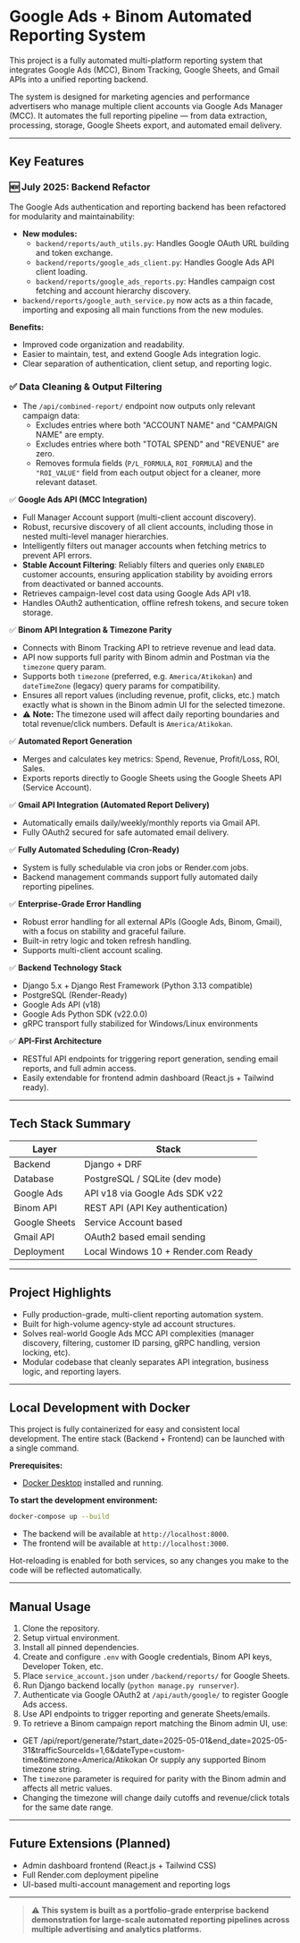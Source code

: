# Google Ads + Binom Automated Reporting System

This project is a fully automated multi-platform reporting system that integrates Google Ads (MCC), Binom Tracking, Google Sheets, and Gmail APIs into a unified reporting backend.

The system is designed for marketing agencies and performance advertisers who manage multiple client accounts via Google Ads Manager (MCC). It automates the full reporting pipeline — from data extraction, processing, storage, Google Sheets export, and automated email delivery.

---

## Key Features

### 🆕 July 2025: Backend Refactor

The Google Ads authentication and reporting backend has been refactored for modularity and maintainability:

- **New modules:**
  - `backend/reports/auth_utils.py`: Handles Google OAuth URL building and token exchange.
  - `backend/reports/google_ads_client.py`: Handles Google Ads API client loading.
  - `backend/reports/google_ads_reports.py`: Handles campaign cost fetching and account hierarchy discovery.
- `backend/reports/google_auth_service.py` now acts as a thin facade, importing and exposing all main functions from the new modules.

**Benefits:**
- Improved code organization and readability.
- Easier to maintain, test, and extend Google Ads integration logic.
- Clear separation of authentication, client setup, and reporting logic.


### ✅ Data Cleaning & Output Filtering
- The `/api/combined-report/` endpoint now outputs only relevant campaign data:
  - Excludes entries where both "ACCOUNT NAME" and "CAMPAIGN NAME" are empty.
  - Excludes entries where both "TOTAL SPEND" and "REVENUE" are zero.
  - Removes formula fields (`P/L_FORMULA`, `ROI_FORMULA`) and the `"ROI_VALUE"` field from each output object for a cleaner, more relevant dataset.

✅ **Google Ads API (MCC Integration)**  
- Full Manager Account support (multi-client account discovery).
- Robust, recursive discovery of all client accounts, including those in nested multi-level manager hierarchies.
- Intelligently filters out manager accounts when fetching metrics to prevent API errors.
- **Stable Account Filtering**: Reliably filters and queries only `ENABLED` customer accounts, ensuring application stability by avoiding errors from deactivated or banned accounts.
- Retrieves campaign-level cost data using Google Ads API v18.
- Handles OAuth2 authentication, offline refresh tokens, and secure token storage.

✅ **Binom API Integration & Timezone Parity**  
- Connects with Binom Tracking API to retrieve revenue and lead data.
- API now supports full parity with Binom admin and Postman via the `timezone` query param.
- Supports both `timezone` (preferred, e.g. `America/Atikokan`) and `dateTimeZone` (legacy) query params for compatibility.
- Ensures all report values (including revenue, profit, clicks, etc.) match exactly what is shown in the Binom admin UI for the selected timezone.
- ⚠ **Note:** The timezone used will affect daily reporting boundaries and total revenue/click numbers. Default is `America/Atikokan`.


✅ **Automated Report Generation**  
- Merges and calculates key metrics: Spend, Revenue, Profit/Loss, ROI, Sales.
- Exports reports directly to Google Sheets using the Google Sheets API (Service Account).

✅ **Gmail API Integration (Automated Report Delivery)**  
- Automatically emails daily/weekly/monthly reports via Gmail API.
- Fully OAuth2 secured for safe automated email delivery.

✅ **Fully Automated Scheduling (Cron-Ready)**  
- System is fully schedulable via cron jobs or Render.com jobs.
- Backend management commands support fully automated daily reporting pipelines.

✅ **Enterprise-Grade Error Handling**  
- Robust error handling for all external APIs (Google Ads, Binom, Gmail), with a focus on stability and graceful failure.
- Built-in retry logic and token refresh handling.
- Supports multi-client account scaling.

✅ **Backend Technology Stack**  
- Django 5.x + Django Rest Framework (Python 3.13 compatible)
- PostgreSQL (Render-Ready)
- Google Ads API (v18)
- Google Ads Python SDK (v22.0.0)
- gRPC transport fully stabilized for Windows/Linux environments

✅ **API-First Architecture**  
- RESTful API endpoints for triggering report generation, sending email reports, and full admin access.
- Easily extendable for frontend admin dashboard (React.js + Tailwind ready).

---

## Tech Stack Summary

| Layer       | Stack                          |
| ----------- | ------------------------------- |
| Backend     | Django + DRF                    |
| Database    | PostgreSQL / SQLite (dev mode)  |
| Google Ads  | API v18 via Google Ads SDK v22  |
| Binom API   | REST API (API Key authentication) |
| Google Sheets | Service Account based         |
| Gmail API   | OAuth2 based email sending      |
| Deployment  | Local Windows 10 + Render.com Ready |

---

## Project Highlights

- Fully production-grade, multi-client reporting automation system.
- Built for high-volume agency-style ad account structures.
- Solves real-world Google Ads MCC API complexities (manager discovery, filtering, customer ID parsing, gRPC handling, version locking, etc).
- Modular codebase that cleanly separates API integration, business logic, and reporting layers.

---

## Local Development with Docker

This project is fully containerized for easy and consistent local development. The entire stack (Backend + Frontend) can be launched with a single command.

**Prerequisites:**
- [Docker Desktop](https://www.docker.com/products/docker-desktop/) installed and running.

**To start the development environment:**

```bash
docker-compose up --build
```

- The backend will be available at `http://localhost:8000`.
- The frontend will be available at `http://localhost:3000`.

Hot-reloading is enabled for both services, so any changes you make to the code will be reflected automatically.

---

## Manual Usage

1. Clone the repository.
2. Setup virtual environment.
3. Install all pinned dependencies.
4. Create and configure `.env` with Google credentials, Binom API keys, Developer Token, etc.
5. Place `service_account.json` under `/backend/reports/` for Google Sheets.
6. Run Django backend locally (`python manage.py runserver`).
7. Authenticate via Google OAuth2 at `/api/auth/google/` to register Google Ads access.
8. Use API endpoints to trigger reporting and generate Sheets/emails.
9. To retrieve a Binom campaign report matching the Binom admin UI, use:
- GET /api/report/generate/?start_date=2025-05-01&end_date=2025-05-31&trafficSourceIds=1,6&dateType=custom-time&timezone=America/Atikokan
Or supply any supported Binom timezone string.
- The `timezone` parameter is required for parity with the Binom admin and affects all metric values.
- Changing the timezone will change daily cutoffs and revenue/click totals for the same date range.


---

## Future Extensions (Planned)

- Admin dashboard frontend (React.js + Tailwind CSS)
- Full Render.com deployment pipeline
- UI-based multi-account management and reporting logs

---

> ⚠ **This system is built as a portfolio-grade enterprise backend demonstration for large-scale automated reporting pipelines across multiple advertising and analytics platforms.**
